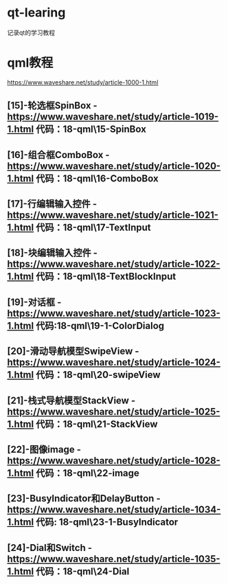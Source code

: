# qt-learing
记录qt的学习教程



# qml教程
https://www.waveshare.net/study/article-1000-1.html

## [15]-轮选框SpinBox - https://www.waveshare.net/study/article-1019-1.html 代码：18-qml\15-SpinBox
## [16]-组合框ComboBox - https://www.waveshare.net/study/article-1020-1.html 代码：18-qml\16-ComboBox
## [17]-行编辑输入控件 - https://www.waveshare.net/study/article-1021-1.html 代码：18-qml\17-TextInput
## [18]-块编辑输入控件 - https://www.waveshare.net/study/article-1022-1.html 代码：18-qml\18-TextBlockInput
## [19]-对话框 - https://www.waveshare.net/study/article-1023-1.html 代码:18-qml\19-1-ColorDialog
## [20]-滑动导航模型SwipeView - https://www.waveshare.net/study/article-1024-1.html 代码：18-qml\20-swipeView
## [21]-栈式导航模型StackView - https://www.waveshare.net/study/article-1025-1.html 代码：18-qml\21-StackView
## [22]-图像image - https://www.waveshare.net/study/article-1028-1.html 代码：18-qml\22-image
## [23]-BusyIndicator和DelayButton - https://www.waveshare.net/study/article-1034-1.html 代码: 18-qml\23-1-BusyIndicator
## [24]-Dial和Switch - https://www.waveshare.net/study/article-1035-1.html 代码：18-qml\24-Dial
